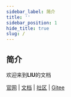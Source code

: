 ```yaml
---
sidebar_label: 简介
title: ''
sidebar_position: 1
hide_title: true
slug: /
---
```


## 简介

欢迎来到**LIU**的文档

[官网](https://clotliu.com/) | [文档](https://docs.clotliu.com/) | [社区](https://bbs.clotliu.com) | [Gitee](https://gitee.com/clot-LIU)
